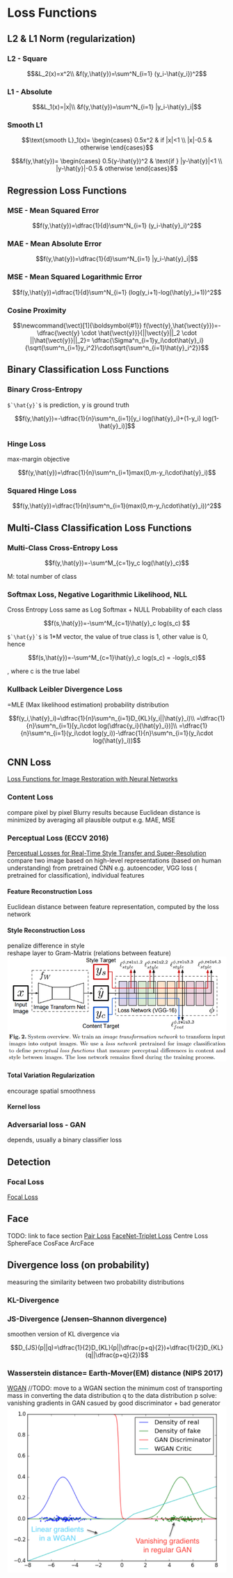 # Loss Functions
## L2 & L1 Norm (regularization)
### L2 - Square
```math
&L_2(x)=x^2\\
&f(y,\hat{y})=\sum^N_{i=1} (y_i-\hat{y_i})^2
```
### L1 - Absolute
```math
&L_1(x)=|x|\\
&f(y,\hat{y})=\sum^N_{i=1} |y_i-\hat{y}_i|
```
### Smooth L1
```math
\text{smooth L}_1(x)=
\begin{cases}
0.5x^2   & if |x|<1 \\
|x|-0.5  & otherwise
\end{cases}
```
```math
&f(y,\hat{y})=
\begin{cases}
0.5(y-\hat{y})^2   & \text{if } |y-\hat{y}|<1 \\
|y-\hat{y}|-0.5    & otherwise
\end{cases}
```
## Regression Loss Functions
### MSE - Mean Squared Error
```math
f(y,\hat{y})=\dfrac{1}{d}\sum^N_{i=1} (y_i-\hat{y}_i)^2
```
### MAE - Mean Absolute Error
```math
f(y,\hat{y})=\dfrac{1}{d}\sum^N_{i=1} |y_i-\hat{y}_i|
```
### MSE - Mean Squared Logarithmic Error
```math
f(y,\hat{y})=\dfrac{1}{d}\sum^N_{i=1} (log(y_i+1)-log(\hat{y}_i+1))^2
```
### Cosine Proximity
```math
\newcommand{\vect}[1]{\boldsymbol{#1}}
f(\vect{y},\hat{\vect{y}})=-\dfrac{\vect{y} \cdot \hat{\vect{y}}}{||\vect{y}||_2 \cdot ||\hat{\vect{y}}||_2}= \dfrac{\Sigma^n_{i=1}y_i\cdot\hat{y}_i}{\sqrt{\sum^n_{i=1}y_i^2}\cdot\sqrt{\sum^n_{i=1}\hat{y}_i^2}}
```

## Binary Classification Loss Functions
### Binary Cross-Entropy
``$`\hat{y}`$`` is prediction, y is ground truth
```math
f(y,\hat{y})=-\dfrac{1}{n}\sum^n_{i=1}[y_i log(\hat{y}_i)+(1-y_i) log(1-\hat{y}_i)]
```
### Hinge Loss
max-margin objective
```math
f(y,\hat{y})=\dfrac{1}{n}\sum^n_{i=1}max(0,m-y_i\cdot\hat{y}_i)
```
### Squared Hinge Loss
```math
f(y,\hat{y})=\dfrac{1}{n}\sum^n_{i=1}(max(0,m-y_i\cdot\hat{y}_i))^2
```

## Multi-Class Classification Loss Functions
### Multi-Class Cross-Entropy Loss
```math
f(y,\hat{y})=-\sum^M_{c=1}y_c log(\hat{y}_c)
```
M: total number of class
### Softmax Loss, Negative Logarithmic Likelihood, NLL
Cross Entropy Loss same as Log Softmax + NULL
Probability of each class
```math
f(s,\hat{y})=-\sum^M_{c=1}\hat{y}_c log(s_c) 
```
``$`\hat{y}`$`` is 1*M vector, the value of true class is 1, other value is 0, hence
```math
f(s,\hat{y})=-\sum^M_{c=1}\hat{y}_c log(s_c) = -log(s_c)
```
, where c is the true label
### Kullback Leibler Divergence Loss
=MLE (Max likelihood estimation)
probability distribution
```math
f(y_i,\hat{y}_i)=\dfrac{1}{n}\sum^n_{i=1}D_{KL}(y_i||\hat{y}_i)\\
=\dfrac{1}{n}\sum^n_{i=1}[y_i\cdot log(\dfrac{y_i}{\hat{y}_i})]\\
=\dfrac{1}{n}\sum^n_{i=1}(y_i\cdot log(y_i))-\dfrac{1}{n}\sum^n_{i=1}(y_i\cdot log(\hat{y}_i))
```

## CNN Loss
[Loss Functions for Image Restoration with Neural Networks](https://arxiv.org/pdf/1511.08861.pdf)
### Content Loss
compare pixel by pixel
Blurry results because Euclidean distance is minimized by averaging all plausible output
e.g. MAE, MSE
### Perceptual Loss (ECCV 2016)
[Perceptual Losses for Real-Time Style Transfer and Super-Resolution](https://arxiv.org/pdf/1603.08155.pdf)
compare two image based on high-level representations (based on human understanding) from pretrained CNN
e.g. autoencoder, VGG loss ( pretrained for classification), individual features 
#### Feature Reconstruction Loss
Euclidean distance between feature representation, computed by the loss network
#### Style Reconstruction Loss
penalize difference in style  
reshape layer to Gram-Matrix (relations between feature)
![](img/perceptual_loss.png)
#### Total Variation Regularization
encourage spatial smoothness
#### Kernel loss
### Adversarial loss - GAN
depends, usually a binary classifier loss

## Detection
### Focal Loss
[Focal Loss](/CNN/object_detection/focal_loss.md)  

## Face
TODO: link to face section
[Pair Loss](/CNN/face.md)
[FaceNet-Triplet Loss](/CNN/face.md)
Centre Loss
SphereFace
CosFace
ArcFace

## Divergence loss (on probability)
measuring the similarity between two probability distributions
### KL-Divergence
### JS-Divergence (Jensen–Shannon divergence)
smoothen version of KL divergence via 
```math
D_{JS}(p||q)=\dfrac{1}{2}D_{KL}(p||\dfrac{p+q}{2})+\dfrac{1}{2}D_{KL}(q||\dfrac{p+q}{2})
```
### Wasserstein distance= Earth-Mover(EM) distance (NIPS 2017)
[WGAN](https://docs.google.com/document/d/19T7L1ZXNq-WNtDqxcaZ8wnb2UXTR8JdaXygqxZS3ifQ/edit#heading=h.j14fnetnl1e)
//TODO: move to a WGAN section
the minimum cost of transporting mass in converting the data distribution q to the data distribution p
solve: vanishing gradients in GAN casued by good discriminator + bad generator
![](img/WGAN_critic.png)

